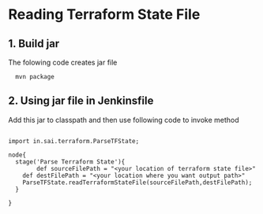 # Reading Terraform State File

## 1. Build jar 

The folowing code creates jar file
```
  mvn package
```

## 2. Using jar file in Jenkinsfile 

Add this jar to classpath and then use following code to invoke method

```code()

import in.sai.terraform.ParseTFState;

node{
  stage('Parse Terraform State'){
        def sourceFilePath = "<your location of terraform state file>"
	def destFilePath = "<your location where you want output path>"
  	ParseTFState.readTerraformStateFile(sourceFilePath,destFilePath);
  }

}	

```
